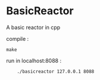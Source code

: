 # BasicReactor
A basic reactor in cpp

compile :

    make


run in localhost:8088 :

        ./basicreactor 127.0.0.1 8088
